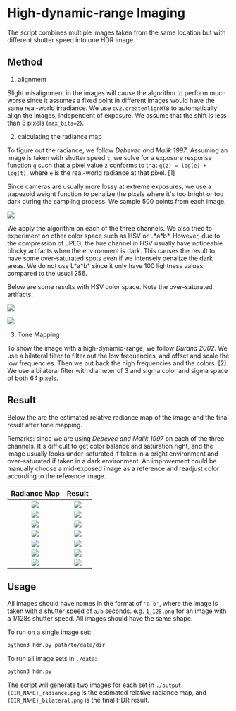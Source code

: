 # High-dynamic-range Imaging

The script combines multiple images taken from the same location but with different shutter speed into one HDR image. 

## Method

1. alignment

Slight misalignment in the images will cause the algorithm to perform much worse since it assumes a fixed point in different images would have the same real-world irradiance. We use `cv2.createAlignMTB` to automatically align the images, independent of exposure. We assume that the shift is less than 3 pixels (`max_bits=2`).

2. calculating the radiance map

To figure out the radiance, we follow _Debevec and Malik 1997_. Assuming an image is taken with shutter speed `t`, we solve for a exposure response function `g` such that a pixel value `z` conforms to that `g(z) = log(e) + log(t)`, where `e` is the real-world radiance at that pixel. [1]

Since cameras are usually more lossy at extreme exposures, we use a trapezoid weight function to penalize the pixels where it's too bright or too dark during the sampling process. We sample 500 points from each image. 

![](./output/trapezoid.png)

We apply the algorithm on each of the three channels. We also tried to experiment on other color space such as HSV or L\*a\*b\*. However, due to the compression of JPEG, the hue channel in HSV usually have noticeable blocky artifacts when the environment is dark. This causes the result to have some over-saturated spots even if we intensely penalize the dark areas. We do not use L\*a\*b\* since it only have 100 lightness values compared to the usual 256. 

Below are some results with HSV color space. Note the over-saturated artifacts.

![](./output/arch_hsv.png)

![](./output/bonsai_hsv.png)

3. Tone Mapping

To show the image with a high-dynamic-range, we follow _Durand 2002_. We use a bilateral filter to filter out the low frequencies, and offset and scale the low frequencies. Then we put back the high frequencies and the colors. [2] We use a bilateral filter with diameter of 3 and sigma color and sigma space of both 64 pixels.

## Result

Below the are the estimated relative radiance map of the image and the final result after tone mapping. 

Remarks: since we are using _Debevec and Malik 1997_ on each of the three channels. It's difficult to get color balance and saturation right, and the image usually looks under-saturated if taken in a bright environment and over-saturated if taken in a dark environment. An improvement could be manually choose a mid-exposed image as a reference and readjust color according to the reference image. 

| Radiance Map                      | Result                             |
|:---------------------------------:|:----------------------------------:|
| ![](./output/arch_radiance.png)   | ![](./output/arch_bilateral.png)   |
| ![](./output/bonsai_radiance.png) | ![](./output/bonsai_bilateral.png) |
| ![](./output/chapel_radiance.png) | ![](./output/chapel_bilateral.png) |
| ![](./output/garage_radiance.png) | ![](./output/garage_bilateral.png) |
| ![](./output/house_radiance.png)  | ![](./output/house_bilateral.png)  |
| ![](./output/mug_radiance.png)    | ![](./output/mug_bilateral.png)    |
| ![](./output/window_radiance.png) | ![](./output/window_bilateral.png) |

## Usage

All images should have names in the format of `'a_b'`, where the image is taken with a shutter speed of `a/b` seconds. e.g. `1_128.png` for an image with a 1/128s shutter speed. All images should have the same shape.

To run on a single image set:
```bash
python3 hdr.py path/to/data/dir
``` 

To run all image sets in `./data`:
```bash
python3 hdr.py
```

The script will generate two images for each set in `./output`. `{DIR_NAME}_radiance.png` is the estimated relative radiance map, and `{DIR_NAME}_bilateral.png` is the final HDR result.
